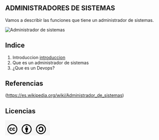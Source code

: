 ## ADMINISTRADORES DE SISTEMAS

Vamos a describir las funciones que tiene un administrador de sistemas.

![Administrador de sistemas](https://pandorafms.com/blog/wp-content/uploads/2018/06/El-perfil-del-administrador-de-sistemas.png)

## Indice
1. Introduccion
[introduccion](introducion.md)
2. Que es un administrador de sistemas
3. ¿Que es un Devops?
## Referencias
(https://es.wikipedia.org/wiki/Administrador_de_sistemas)
## Licencias

![img](img/licencias.png)
